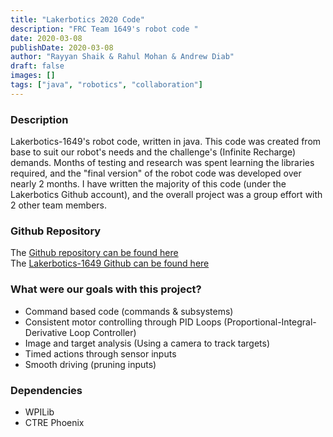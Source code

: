 ```yaml
---
title: "Lakerbotics 2020 Code"
description: "FRC Team 1649's robot code "
date: 2020-03-08
publishDate: 2020-03-08
author: "Rayyan Shaik & Rahul Mohan & Andrew Diab"
draft: false
images: []
tags: ["java", "robotics", "collaboration"]
---
```


### Description
Lakerbotics-1649's robot code, written in java. This code was created from base to suit our robot's needs and the challenge's (Infinite Recharge) demands. Months of testing and research was spent learning the libraries required, and the "final version" of the robot code was developed over nearly 2 months. I have written the majority of this code (under the Lakerbotics Github account), and the overall project was a group effort with 2 other team members.

### Github Repository
The [Github repository can be found here](https://github.com/lakerbotics/2020Season/tree/master/SeasonCode/New2020CommandBased)   
The [Lakerbotics-1649 Github can be found here](https://github.com/lakerbotics)

### What were our goals with this project?
* Command based code (commands & subsystems)
* Consistent motor controlling through PID Loops (Proportional-Integral-Derivative Loop Controller)
* Image and target analysis (Using a camera to track targets)
* Timed actions through sensor inputs
* Smooth driving (pruning inputs)

### Dependencies
* WPILib
* CTRE Phoenix
